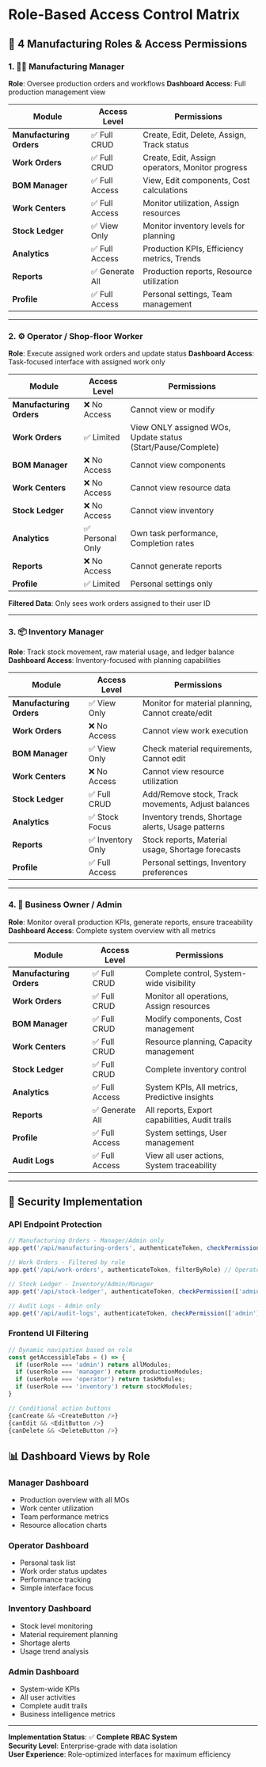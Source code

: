 # Role-Based Access Control Matrix

## 🎯 **4 Manufacturing Roles & Access Permissions**

### **1. 👨‍💼 Manufacturing Manager**
**Role**: Oversee production orders and workflows
**Dashboard Access**: Full production management view

| Module | Access Level | Permissions |
|--------|-------------|-------------|
| **Manufacturing Orders** | ✅ Full CRUD | Create, Edit, Delete, Assign, Track status |
| **Work Orders** | ✅ Full CRUD | Create, Edit, Assign operators, Monitor progress |
| **BOM Manager** | ✅ Full Access | View, Edit components, Cost calculations |
| **Work Centers** | ✅ Full Access | Monitor utilization, Assign resources |
| **Stock Ledger** | ✅ View Only | Monitor inventory levels for planning |
| **Analytics** | ✅ Full Access | Production KPIs, Efficiency metrics, Trends |
| **Reports** | ✅ Generate All | Production reports, Resource utilization |
| **Profile** | ✅ Full Access | Personal settings, Team management |

---

### **2. ⚙️ Operator / Shop-floor Worker**
**Role**: Execute assigned work orders and update status
**Dashboard Access**: Task-focused interface with assigned work only

| Module | Access Level | Permissions |
|--------|-------------|-------------|
| **Manufacturing Orders** | ❌ No Access | Cannot view or modify |
| **Work Orders** | ✅ Limited | View ONLY assigned WOs, Update status (Start/Pause/Complete) |
| **BOM Manager** | ❌ No Access | Cannot view components |
| **Work Centers** | ❌ No Access | Cannot view resource data |
| **Stock Ledger** | ❌ No Access | Cannot view inventory |
| **Analytics** | ✅ Personal Only | Own task performance, Completion rates |
| **Reports** | ❌ No Access | Cannot generate reports |
| **Profile** | ✅ Limited | Personal settings only |

**Filtered Data**: Only sees work orders assigned to their user ID

---

### **3. 📦 Inventory Manager**
**Role**: Track stock movement, raw material usage, and ledger balance
**Dashboard Access**: Inventory-focused with planning capabilities

| Module | Access Level | Permissions |
|--------|-------------|-------------|
| **Manufacturing Orders** | ✅ View Only | Monitor for material planning, Cannot create/edit |
| **Work Orders** | ❌ No Access | Cannot view work execution |
| **BOM Manager** | ✅ View Only | Check material requirements, Cannot edit |
| **Work Centers** | ❌ No Access | Cannot view resource utilization |
| **Stock Ledger** | ✅ Full CRUD | Add/Remove stock, Track movements, Adjust balances |
| **Analytics** | ✅ Stock Focus | Inventory trends, Shortage alerts, Usage patterns |
| **Reports** | ✅ Inventory Only | Stock reports, Material usage, Shortage forecasts |
| **Profile** | ✅ Full Access | Personal settings, Inventory preferences |

---

### **4. 🔧 Business Owner / Admin**
**Role**: Monitor overall production KPIs, generate reports, ensure traceability
**Dashboard Access**: Complete system overview with all metrics

| Module | Access Level | Permissions |
|--------|-------------|-------------|
| **Manufacturing Orders** | ✅ Full CRUD | Complete control, System-wide visibility |
| **Work Orders** | ✅ Full CRUD | Monitor all operations, Assign resources |
| **BOM Manager** | ✅ Full CRUD | Modify components, Cost management |
| **Work Centers** | ✅ Full CRUD | Resource planning, Capacity management |
| **Stock Ledger** | ✅ Full CRUD | Complete inventory control |
| **Analytics** | ✅ Full Access | System KPIs, All metrics, Predictive insights |
| **Reports** | ✅ Generate All | All reports, Export capabilities, Audit trails |
| **Profile** | ✅ Full Access | System settings, User management |
| **Audit Logs** | ✅ Full Access | View all user actions, System traceability |

---

## 🔐 **Security Implementation**

### **API Endpoint Protection**
```javascript
// Manufacturing Orders - Manager/Admin only
app.get('/api/manufacturing-orders', authenticateToken, checkPermission(['admin', 'manager']))

// Work Orders - Filtered by role
app.get('/api/work-orders', authenticateToken, filterByRole) // Operators see only assigned

// Stock Ledger - Inventory/Admin/Manager
app.get('/api/stock-ledger', authenticateToken, checkPermission(['admin', 'manager', 'inventory']))

// Audit Logs - Admin only
app.get('/api/audit-logs', authenticateToken, checkPermission(['admin']))
```

### **Frontend UI Filtering**
```javascript
// Dynamic navigation based on role
const getAccessibleTabs = () => {
  if (userRole === 'admin') return allModules;
  if (userRole === 'manager') return productionModules;
  if (userRole === 'operator') return taskModules;
  if (userRole === 'inventory') return stockModules;
}

// Conditional action buttons
{canCreate && <CreateButton />}
{canEdit && <EditButton />}
{canDelete && <DeleteButton />}
```

## 📊 **Dashboard Views by Role**

### **Manager Dashboard**
- Production overview with all MOs
- Work center utilization
- Team performance metrics
- Resource allocation charts

### **Operator Dashboard**
- Personal task list
- Work order status updates
- Performance tracking
- Simple interface focus

### **Inventory Dashboard**
- Stock level monitoring
- Material requirement planning
- Shortage alerts
- Usage trend analysis

### **Admin Dashboard**
- System-wide KPIs
- All user activities
- Complete audit trails
- Business intelligence metrics

---

**Implementation Status**: ✅ **Complete RBAC System**  
**Security Level**: Enterprise-grade with data isolation  
**User Experience**: Role-optimized interfaces for maximum efficiency
